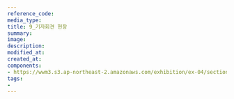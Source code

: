 ```yaml
---
reference_code:
media_type:
title: 9_기자회견 현장
summary:
image:
description:
modified_at:
created_at:
components:
- https://wwm3.s3.ap-northeast-2.amazonaws.com/exhibition/ex-04/section-01-right/9_기자회견+현장.jpg
tags:
-
---
```

